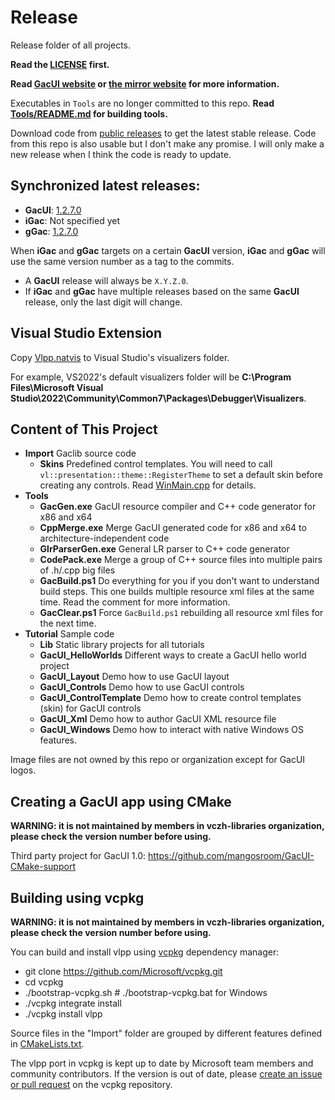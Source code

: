 # Release
Release folder of all projects.

**Read the [LICENSE](https://github.com/vczh-libraries/Release/blob/master/LICENSE.md) first.**

**Read [GacUI website](http://vczh-libraries.github.io/) or [the mirror website](http://gaclib.net) for more information.**

Executables in `Tools` are no longer committed to this repo. **Read [Tools/README.md](Tools/README.md) for building tools.**

Download code from [public releases](https://github.com/vczh-libraries/Release/releases) to get the latest stable release. Code from this repo is also usable but I don't make any promise. I will only make a new release when I think the code is ready to update.

## Synchronized latest releases:

- **GacUI**: [1.2.7.0](https://github.com/vczh-libraries/Release/releases/tag/1.2.7.0)
- **iGac**: Not specified yet
- **gGac**: [1.2.7.0](https://github.com/vczh-libraries/gGac/releases/tag/1.2.7.0)

When **iGac** and **gGac** targets on a certain **GacUI** version, **iGac** and **gGac** will use the same version number as a tag to the commits.
  - A **GacUI** release will always be `X.Y.Z.0`.
  - If **iGac** and **gGac** have multiple releases based on the same **GacUI** release, only the last digit will change.

## Visual Studio Extension

Copy [Vlpp.natvis](https://github.com/vczh-libraries/Release/blob/master/Import/vlpp.natvis) to Visual Studio's visualizers folder.

For example, VS2022's default visualizers folder will be **C:\Program Files\Microsoft Visual Studio\2022\Community\Common7\Packages\Debugger\Visualizers**.

## Content of This Project

- **Import** Gaclib source code
  - **Skins** Predefined control templates. You will need to call `vl::presentation::theme::RegisterTheme` to set a default skin before creating any controls. Read [WinMain.cpp](https://github.com/vczh-libraries/Release/blob/master/Tutorial/Lib/GacUILite/WinMain.cpp) for details.
- **Tools**
  - **GacGen.exe** GacUI resource compiler and C++ code generator for x86 and x64
  - **CppMerge.exe** Merge GacUI generated code for x86 and x64 to architecture-independent code
  - **GlrParserGen.exe** General LR parser to C++ code generator
  - **CodePack.exe** Merge a group of C++ source files into multiple pairs of .h/.cpp big files
  - **GacBuild.ps1** Do everything for you if you don't want to understand build steps. This one builds multiple resource xml files at the same time. Read the comment for more information.
  - **GacClear.ps1** Force `GacBuild.ps1` rebuilding all resource xml files for the next time.
- **Tutorial** Sample code
  - **Lib** Static library projects for all tutorials
  - **GacUI_HelloWorlds** Different ways to create a GacUI hello world project
  - **GacUI_Layout** Demo how to use GacUI layout
  - **GacUI_Controls** Demo how to use GacUI controls
  - **GacUI_ControlTemplate** Demo how to create control templates (skin) for GacUI controls
  - **GacUI_Xml** Demo how to author GacUI XML resource file
  - **GacUI_Windows** Demo how to interact with native Windows OS features.

Image files are not owned by this repo or organization except for GacUI logos.

## Creating a GacUI app using CMake

**WARNING: it is not maintained by members in **vczh-libraries** organization, please check the version number before using.**

Third party project for GacUI 1.0: https://github.com/mangosroom/GacUI-CMake-support

## Building using vcpkg

**WARNING: it is not maintained by members in **vczh-libraries** organization, please check the version number before using.**

You can build and install vlpp using [vcpkg](https://github.com/Microsoft/vcpkg/) dependency manager:

  - git clone https://github.com/Microsoft/vcpkg.git
  - cd vcpkg
  - ./bootstrap-vcpkg.sh  # ./bootstrap-vcpkg.bat for Windows
  - ./vcpkg integrate install
  - ./vcpkg install vlpp

Source files in the "Import" folder are grouped by different features defined in [CMakeLists.txt](./Import/CMakeLists.txt).

The vlpp port in vcpkg is kept up to date by Microsoft team members and community contributors. If the version is out of date, please [create an issue or pull request](https://github.com/Microsoft/vcpkg) on the vcpkg repository.
